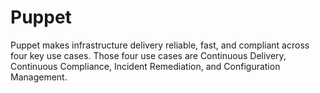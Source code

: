 # Puppet
Puppet makes infrastructure delivery reliable, fast, and compliant across four key use cases. Those four use cases are Continuous Delivery, Continuous Compliance, Incident Remediation, and Configuration Management.
